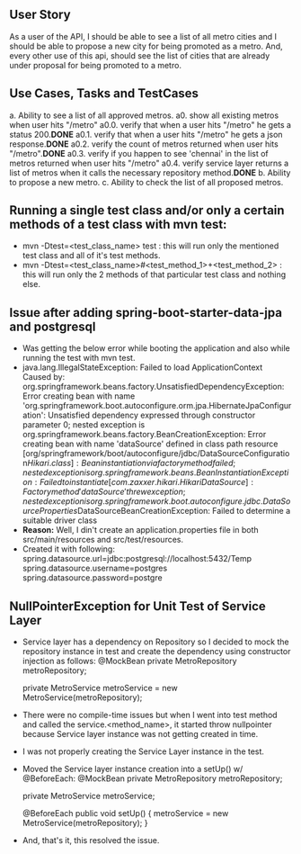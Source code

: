 ## User Story
As a user of the API, I should be able to see a list of all metro cities and I should be able to propose a new city for being promoted as a metro. And, every other use of this api, should see the list of cities that are already under proposal for being promoted to a metro.

## Use Cases, Tasks and TestCases
a. Ability to see a list of all approved metros.
    a0. show all existing metros when user hits "/metro"
        a0.0. verify that when a user hits "/metro" he gets a status 200.**DONE**
        a0.1. verify that when a user hits "/metro" he gets a json response.**DONE**
        a0.2. verify the count of metros returned when user hits "/metro".**DONE**
        a0.3. verify if you happen to see 'chennai' in the list of metros returned when user hits "/metro"
        a0.4. verify service layer returns a list of metros when it calls the necessary repository method.**DONE**
b. Ability to propose a new metro.
c. Ability to check the list of all proposed metros.

## Running a single test class and/or only a certain methods of a test class with mvn test:
+ mvn -Dtest=<test_class_name> test : this will run only the mentioned test class and all of it's test methods.
+ mvn -Dtest=<test_class_name>#<test_method_1>+<test_method_2> : this will run only the 2 methods of that particular test class and nothing else.

## Issue after adding spring-boot-starter-data-jpa and postgresql
+ Was getting the below error while booting the application and also while running the test with mvn test.
+ java.lang.IllegalStateException: Failed to load ApplicationContext
Caused by: org.springframework.beans.factory.UnsatisfiedDependencyException: Error creating bean with name 'org.springframework.boot.autoconfigure.orm.jpa.HibernateJpaConfiguration': Unsatisfied dependency expressed through constructor parameter 0; nested exception is org.springframework.beans.factory.BeanCreationException: Error creating bean with name 'dataSource' defined in class path resource [org/springframework/boot/autoconfigure/jdbc/DataSourceConfiguration$Hikari.class]: Bean instantiation via factory method failed; nested exception is org.springframework.beans.BeanInstantiationException: Failed to instantiate [com.zaxxer.hikari.HikariDataSource]: Factory method 'dataSource' threw exception; nested exception is org.springframework.boot.autoconfigure.jdbc.DataSourceProperties$DataSourceBeanCreationException: Failed to determine a suitable driver class
+ **Reason:** Well, I din't create an application.properties file in both src/main/resources and src/test/resources.
+ Created it with following:  
    spring.datasource.url=jdbc:postgresql://localhost:5432/Temp  
    spring.datasource.username=postgres  
    spring.datasource.password=postgre  

## NullPointerException for Unit Test of Service Layer
+ Service layer has a dependency on Repository so I decided to mock the repository instance in test and create the dependency using constructor injection as follows:
  @MockBean
  private MetroRepository metroRepository;

  private MetroService metroService = new MetroService(metroRepository);

+ There were no compile-time issues but when I went into test method and called the service.<method_name>, it started throw nullpointer because Service layer instance was not getting created in time.
+ I was not properly creating the Service Layer instance in the test.
+ Moved the Service layer instance creation into a setUp() w/ @BeforeEach:
  @MockBean
  private MetroRepository metroRepository;
  
  private MetroService metroService;
  
  @BeforeEach
  public void setUp() {
    metroService = new MetroService(metroRepository);
  }
+ And, that's it, this resolved the issue.




